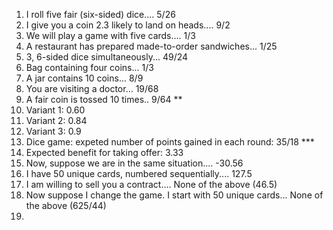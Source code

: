1. I roll five fair (six-sided) dice.... 5/26
2. I give you a coin 2.3 likely to land on heads.... 9/2
3. We will play a game with five cards.... 1/3
4. A restaurant has prepared made-to-order sandwiches... 1/25
5. 3, 6-sided dice simultaneously... 49/24
6. Bag containing four coins... 1/3
7. A jar contains 10 coins... 8/9
8. You are visiting a doctor... 19/68
9. A fair coin is tossed 10 times.. 9/64 **
10. Variant 1: 0.60
11. Variant 2: 0.84
12. Variant 3: 0.9
13. Dice game: expeted number of points gained in each round: 35/18 ***
14. Expected benefit for taking offer: 3.33
15. Now, suppose we are in the same situation.... -30.56
16. I have 50 unique cards, numbered sequentially.... 127.5
17. I am willing to sell you a contract.... None of the above (46.5)
18. Now suppose I change the game. I start with 50 unique cards... None of the above (625/44)
19. 